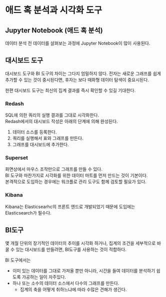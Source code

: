 # 애드 혹 분석과 시각화 도구
## Jupyter Notebook (애드 혹 분석)
데이터 분석 전 데이터를 살펴보는 과정에 Jupyter Notebook이 많이 사용된다.  

## 대시보드 도구
대시보드 도구와 BI 도구의 차이는 그다지 엄밀하지 않다. 전자는 새로운 그래프를 쉽게 추가할 수 있는 것이 중시된다면, 후자는 보다 때화형 데이터 탐색이 중요시된다.  

한편 대시보드 도구는 최신의 집계 결과를 즉시 확인할 수 있길 기대한다.  
### Redash 
SQL에 의한 쿼리의 실행 결과를 그대로 시각화한다.  
Redash에서의 대시보드 작성은 아래의 단계에 의해 완성된다.

1. 데이터 소스를 등록한다.
2. 쿼리를 실행해서 표와 그래프를 만든다.
3. 그래프를 대시보드에 추가한다.

### Superset
화면상에서 마우스 조작만으로 그래프를 만들 수 있다.  
BI 도구와 마찬가지로 시각화를 위한 데이터 마트를 먼저 만드는 것이 기본이다.  
본격적으로 도입하는 경우에는 워크플로 관리 도구도 함께 검토할 필요가 있다.

### Kibana
Kibana는 Elasticsearhc의 프론트 엔드로 개발되었기 때문에 도입에는 Elasticsearch가 필수다.  


## BI도구
몇 개월 단위의 장기적인 데이터의 추이를 시각화 하거나, 집계의 조건을 세부적으로 바꿀 수 있는 대시보드를 만들려면, BI도구를 사용하는 것이 적합하다.  

BI 도구에서는
-  이미 있는 데이터를 그대로 가져올 뿐만 아니라, 시간을 들여 데이터를 분석하기 쉽도록 가공하는 일이 자주있다. 
- 하나 또는 소수의 데이터 소스에서 다수의 그래프를 만든다.
  - 집계의 축을 어떻게 취하느냐에 따라 수많은 견해가 생긴다.  

